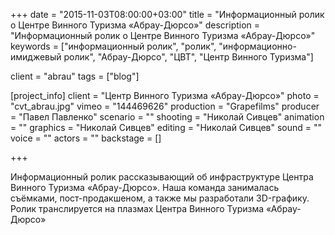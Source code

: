 +++
date = "2015-11-03T08:00:00+03:00"
title = "Информационный ролик о Центре Винного Туризма «Абрау-Дюрсо»"
description = "Информационный ролик о Центре Винного Туризма «Абрау-Дюрсо»"
keywords = ["информационный ролик", "ролик", "информационно-имиджевый ролик", "Абрау-Дюрсо", "ЦВТ", "Центр Винного Туризма"]

client = "abrau"
tags = ["blog"]

[project_info]
    client = "Центр Винного Туризма «Абрау-Дюрсо»"
    photo = "cvt_abrau.jpg"
    vimeo = "144469626"
    production = "Grapefilms"
    producer = "Павел Павленко"
    scenario = ""
    shooting = "Николай Сивцев"
    animation = ""
    graphics = "Николай Сивцев"
    editing = "Николай Сивцев"
    sound = ""
    voice = ""
    actors = ""
    backstage = []

+++

Информационный ролик рассказывающий об&nbsp;инфраструктуре Центра Винного Туризма «Абрау-Дюрсо». 
Наша команда занималась съёмками, пост-продакшеном, а&nbsp;также мы&nbsp;разработали 3D-графику. 
Ролик транслируется на&nbsp;плазмах Центра Винного Туризма &laquo;Абрау-Дюрсо&raquo;